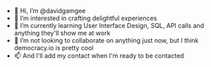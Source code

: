 - 👋 Hi, I’m @davidgamgee
- 👀 I’m interested in crafting delightful experiences 
- 🌱 I’m currently learning User Interface Design, SQL, API calls and anything they'll show me at work
- 💞️ I’m not looking to collaborate on anything just now, but I think democracy.io is pretty cool
- 📫 And I'll add my contact when I'm ready to be contacted

<!---
davidgamgee/davidgamgee is a ✨ special ✨ repository because its `README.md` (this file) appears on your GitHub profile.
You can click the Preview link to take a look at your changes.
--->
